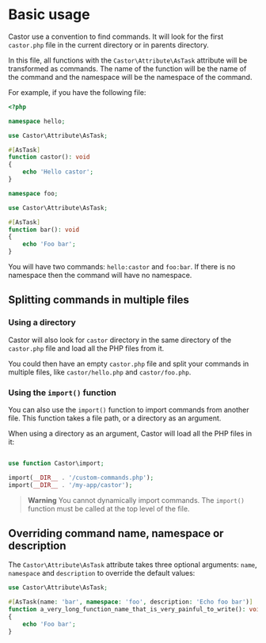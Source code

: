 # Basic usage

Castor use a convention to find commands. It will look for the
first `castor.php` file in the current directory or in parents directory.

In this file, all functions with the `Castor\Attribute\AsTask` attribute will be
transformed as commands. The name of the function will be the name of the
command and the namespace will be the namespace of the command.

For example, if you have the following file:

```php
<?php

namespace hello;

use Castor\Attribute\AsTask;

#[AsTask]
function castor(): void
{
    echo 'Hello castor';
}

namespace foo;

use Castor\Attribute\AsTask;

#[AsTask]
function bar(): void
{
    echo 'Foo bar';
}
```

You will have two commands: `hello:castor` and `foo:bar`. If there is no
namespace then the command will have no namespace.

## Splitting commands in multiple files

### Using a directory

Castor will also look for `castor` directory in the same directory of
the `castor.php` file and load all the PHP files from it.

You could then have an empty `castor.php` file and split your commands in
multiple files, like `castor/hello.php` and `castor/foo.php`.

### Using the `import()` function

You can also use the `import()` function to import commands from another file.
This function takes a file path, or a directory as an argument.

When using a directory as an argument, Castor will load all the PHP files in it:

```php

use function Castor\import;

import(__DIR__ . '/custom-commands.php');
import(__DIR__ . '/my-app/castor');

```

> **Warning**
> You cannot dynamically import commands. The `import()` function must be called
> at the top level of the file.

## Overriding command name, namespace or description

The `Castor\Attribute\AsTask` attribute takes three optional
arguments: `name`, `namespace` and `description` to override the default values:

```php
use Castor\Attribute\AsTask;

#[AsTask(name: 'bar', namespace: 'foo', description: 'Echo foo bar')]
function a_very_long_function_name_that_is_very_painful_to_write(): void
{
    echo 'Foo bar';
}
```
